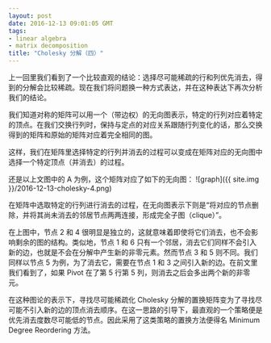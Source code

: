 ```yaml
---
layout: post
date: 2016-12-13 09:01:05 GMT
tags:
- linear algebra
- matrix decomposition
title: "Cholesky 分解（四）"
---
```


上一回里我们看到了一个比较直观的结论：选择尽可能稀疏的行和列优先消去，得到的分解会比较稀疏。现在我们将问题换一种方式表达，并在这种表达下再次分析我们的结论。

我们知道对称的矩阵可以用一个（带边权）的无向图表示，特定的行列对应着特定的顶点。在我们交换行列时，保持与定点的对应关系跟随行列变化的话，那么交换得到的矩阵和原始的矩阵对应着完全相同的图。

这样，我们在矩阵里选择特定的行列并消去的过程可以变成在矩阵对应的无向图中选择一个特定顶点（并消去）的过程。

还是以上文图中的 A 为例，这个矩阵对应了如下的无向图：
![graph]({{ site.img }}/2016-12-13-cholesky-4.png)

在矩阵中选取特定的行列进行消去的过程，在无向图表示下则是“将对应的节点删除，并将其尚未消去的邻居节点两两连接，形成完全子图（clique）”。

在上图中，节点 2 和 4 很明显是独立的，这就意味着即使将它们消去，也不会影响剩余的图的结构。类似地，节点 1 和 6 只有一个邻居，消去它们同样不会引入新的边，也就是不会在分解中产生新的非零元素。然而节点 3 和 5 则不同。我们同样以节点 5 为例，为了消去它，需要在节点 1 和 3 之间引入新的边。在前文里我们看到了，如果 Pivot 在了第 5 行第 5 列，则消去之后会多出两个新的非零元。

在这种图论的表示下，寻找尽可能稀疏化 Cholesky 分解的置换矩阵变为了寻找尽可能不引入新的边的顶点消去顺序。在这一思路的引导下，最直观的一个策略便是优先消去度数尽可能低的节点。因此采用了这类策略的置换方法便得名 Minimum Degree Reordering 方法。
